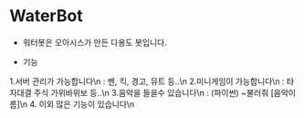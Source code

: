# WaterBot

- 워터봇은 오아시스가 만든 다용도 봇입니다. 


- 기능


1.서버 관리가 가능합니다\n
: 벤, 킥, 경고, 뮤트 등..\n
2.미니게임이 가능합니다\n
: 타자대결 주식 가위바위보 등..\n
3.음악을 들을수 있습니다\n
: (파이썬) ~불러줘 [음악이름]\n
4. 이외 많은 기능이 있습니다\n

